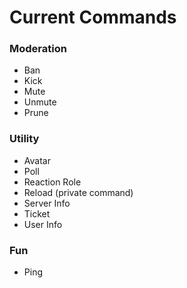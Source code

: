 # Current Commands

### Moderation

- Ban
- Kick
- Mute
- Unmute
- Prune

### Utility

- Avatar
- Poll
- Reaction Role
- Reload (private command)
- Server Info
- Ticket
- User Info

### Fun

- Ping
